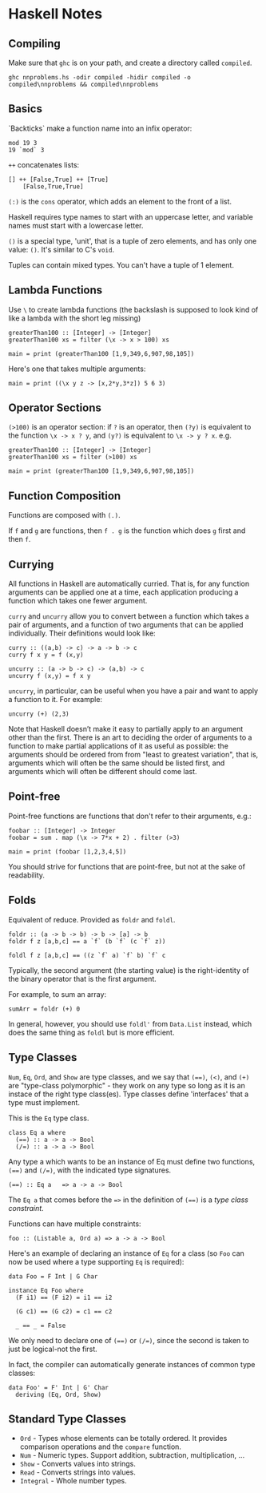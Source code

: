 Haskell Notes
=============


Compiling
---------

Make sure that `ghc` is on your path, and create a directory called `compiled`.

    ghc nnproblems.hs -odir compiled -hidir compiled -o compiled\nnproblems && compiled\nnproblems

Basics
------

\`Backticks\` make a function name into an infix operator:

    mod 19 3
    19 `mod` 3

`++` concatenates lists:

    [] ++ [False,True] ++ [True]
        [False,True,True]

`(:)` is the `cons` operator, which adds an element to the front of a list.

Haskell requires type names to start with an uppercase letter, and variable names must start with a lowercase letter.

`()` is a special type, 'unit', that is a tuple of zero elements, and has only one value: `()`. It's similar to C's `void`.

Tuples can contain mixed types. You can't have a tuple of 1 element.


Lambda Functions
----------------

Use `\` to create lambda functions (the backslash is supposed to look kind of like a lambda with the short leg missing)

    greaterThan100 :: [Integer] -> [Integer]
    greaterThan100 xs = filter (\x -> x > 100) xs

    main = print (greaterThan100 [1,9,349,6,907,98,105])

Here's one that takes multiple arguments:

    main = print ((\x y z -> [x,2*y,3*z]) 5 6 3)


Operator Sections
-----------------

`(>100)` is an operator section: if `?` is an operator, then `(?y)` is equivalent to the function `\x -> x ? y`, and `(y?)` is equivalent to `\x -> y ? x`. e.g.

    greaterThan100 :: [Integer] -> [Integer]
    greaterThan100 xs = filter (>100) xs

    main = print (greaterThan100 [1,9,349,6,907,98,105])


Function Composition
--------------------

Functions are composed with `(.)`.

If `f` and `g` are functions, then `f . g` is the function which does `g` first and then `f`.


Currying
--------

All functions in Haskell are automatically curried. That is, for any function arguments can be applied one at a time, each application producing a function which takes one fewer argument.

`curry` and `uncurry` allow you to convert between a function which takes a pair of arguments, and a function of two arguments that can be applied individually. Their definitions would look like:

    curry :: ((a,b) -> c) -> a -> b -> c
    curry f x y = f (x,y)

    uncurry :: (a -> b -> c) -> (a,b) -> c
    uncurry f (x,y) = f x y

`uncurry`, in particular, can be useful when you have a pair and want to apply a function to it. For example:

    uncurry (+) (2,3)

Note that Haskell doesn’t make it easy to partially apply to an argument other than the first. There is an art to deciding the order of arguments to a function to make partial applications of it as useful as possible: the arguments should be ordered from from "least to greatest variation", that is, arguments which will often be the same should be listed first, and arguments which will often be different should come last.


Point-free
----------

Point-free functions are functions that don't refer to their arguments, e.g.:

    foobar :: [Integer] -> Integer
    foobar = sum . map (\x -> 7*x + 2) . filter (>3)

    main = print (foobar [1,2,3,4,5])

You should strive for functions that are point-free, but not at the sake of
readability.


Folds
-----

Equivalent of reduce. Provided as `foldr` and `foldl`.

    foldr :: (a -> b -> b) -> b -> [a] -> b
    foldr f z [a,b,c] == a `f` (b `f` (c `f` z))

    foldl f z [a,b,c] == ((z `f` a) `f` b) `f` c

Typically, the second argument (the starting value) is the right-identity of the binary operator that is the first argument.

For example, to sum an array:

    sumArr = foldr (+) 0

In general, however, you should use `foldl'` from `Data.List` instead, which does the same thing as `foldl` but is more efficient.


Type Classes
------------

`Num`, `Eq`, `Ord`, and `Show` are type classes, and we say that `(==)`, `(<)`, and `(+)` are "type-class polymorphic" - they work on any type so long as it is an instace of the right type class(es). Type classes define 'interfaces' that a type must implement.

This is the `Eq` type class.

    class Eq a where
      (==) :: a -> a -> Bool
      (/=) :: a -> a -> Bool

Any type a which wants to be an instance of Eq must define two functions, `(==)` and `(/=)`, with the indicated type signatures.

    (==) :: Eq a   => a -> a -> Bool

The `Eq a` that comes before the `=>` in the definition of `(==)` is a _type class constraint_.

Functions can have multiple constraints:

    foo :: (Listable a, Ord a) => a -> a -> Bool

Here's an example of declaring an instance of `Eq` for a class (so `Foo` can now be used where a type supporting `Eq` is required):

    data Foo = F Int | G Char

    instance Eq Foo where
      (F i1) == (F i2) = i1 == i2

      (G c1) == (G c2) = c1 == c2

      _ == _ = False

We only need to declare one of `(==)` or `(/=)`, since the second is taken to just be logical-not the first.

In fact, the compiler can automatically generate instances of common type classes:

    data Foo' = F' Int | G' Char
      deriving (Eq, Ord, Show)


Standard Type Classes
---------------------

* `Ord` - Types whose elements can be totally ordered. It provides comparison operations and the `compare` function.
* `Num` - Numeric types. Support addition, subtraction, multiplication, ...
* `Show` - Converts values into strings.
* `Read` - Converts strings into values.
* `Integral` - Whole number types.


